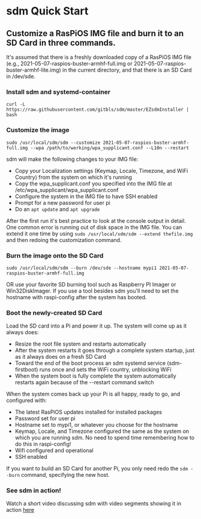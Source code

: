 # sdm Quick Start

## Customize a RasPiOS IMG file and burn it to an SD Card in three commands.

It's assumed that there is a freshly downloaded copy of a RasPiOS IMG file (e.g., 2021-05-07-raspios-buster-armhf-full.img or 2021-05-07-raspios-buster-armhf-lite.img) in the current directory, and that there is an SD Card in /dev/sde.

### Install sdm and systemd-container
`curl -L https://raw.githubusercontent.com/gitbls/sdm/master/EZsdmInstaller | bash`

### Customize the image
`sudo /usr/local/sdm/sdm --customize 2021-05-07-raspios-buster-armhf-full.img --wpa /path/to/working/wpa_supplicant.conf --L10n --restart `

sdm will make the following changes to your IMG file:
* Copy your Localization settings (Keymap, Locale, Timezone, and WiFi Country) from the system on which it's running
* Copy the wpa_supplicant.conf you specified into the IMG file at /etc/wpa_supplicant/wpa_supplicant.conf
* Configure the system in the IMG file to have SSH enabled
* Prompt for a new password for user pi
* Do an  `apt update` and `apt upgrade`

After the first run it's best practice to look at the console output in detail. One common error is running out of disk space in the IMG file. You can extend it one time by using `sudo /usr/local/sdm/sdm --extend thefile.img`  and then redoing the customization command.

### Burn the image onto the SD Card
`sudo /usr/local/sdm/sdm --burn /dev/sde --hostname mypi1 2021-05-07-raspios-buster-armhf-full.img`

OR use your favorite SD burning tool such as Raspberry PI Imager or Win32DiskImager. If you use a tool besides sdm you'll need to set the hostname with raspi-config after the system has booted.

### Boot the newly-created SD Card
Load the SD card into a Pi and power it up. The system will come up as it always does:
* Resize the root file system and restarts automatically 
* After the system restarts it goes through a complete system startup, just as it always does on a fresh SD Card
* Toward the end of the boot process an sdm systemd service (sdm-firstboot) runs once and sets the WiFi country, unblocking WiFi
* When the system boot is fully complete the system automatically restarts again because of the --restart command switch

When the system comes back up your Pi is all happy, ready to go, and configured with:
* The latest RasPiOS updates installed for installed packages
* Password set for user pi
* Hostname set to mypi1, or whatever you choose for the hostname
* Keymap, Locale, and Timezone configured the same as the system on which you are running sdm. No need to spend time remembering how to do this in raspi-config!
* Wifi configured and operational
* SSH enabled

If you want to build an SD Card for another Pi, you only need redo the `sdm --burn` command, specifying the new host. 

### See sdm in action!

Watch a short video discussing sdm with video segments showing it in action [here](https://youtu.be/CpntmXK2wpA)
